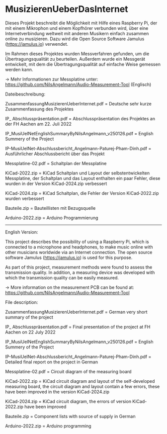 # MusizierenUeberDasInternet
Dieses Projekt beschreibt die Möglichkeit mit Hilfe eines Raspberry Pi, der mit einem Mikrophon und einem Kopfhörer verbunden wird, über eine Internetverbindung weltweit mit anderen Musikern einfach zusammen online zu musizieren. Dazu wird die Open Source Software Jamulus (https://jamulus.io) verwendet. 

Im Rahmen dieses Projektes wurden Messverfahren gefunden, um die Übertragungsqualität zu beurteilen. Außerdem wurde ein Messgerät entwickelt, mit dem die Übertragungsqualität auf einfache Weise gemessen werden kann.

-> Mehr Informationen zur Messplatine unter: https://github.com/NilsAngelmann/Audio-Measurement-Tool (Englisch)

Dateibeschreibung:

ZusammenfassungMusizierenUeberInternet.pdf = Deutsche sehr kurze Zusammenfassung des Projektes

IP_ Abschlusspräsentation.pdf = Abschlusspräsentation des Projektes an der FH Aachen am 22. Juli 2022

IP_MusiUeINetEnglishSummaryByNilsAngelmann_v250126.pdf = English Summery of the Project

IP-MusiUeINet-Abschlussbericht_Angelmann-Paturej-Pham-Dinh.pdf = Ausführlicher Abschlussbericht über das Projekt

Messplatine-02.pdf = Schaltplan der Messplatine

KiCad-2022.zip = KiCad Schaltplan und Layout der selbstentwickelten Messplatine, der Schaltplan und das Layout enthalten ein paar Fehler, diese wurden in der Version KiCad-2024.zip verbessert

KiCad-2024.zip = KiCad Schaltplan, die Fehler der Version KiCad-2022.zip wurden verbessert

Bauteile.zip = Bauteillisten mit Bezugsquelle

Arduino-2022.zip = Arduino Programmierung

******************************************************************

English Version:

This project describes the possibility of using a Raspberry Pi, which is connected to a microphone and headphones, to make music online with other musicians worldwide via an Internet connection. The open source software Jamulus (https://jamulus.io)  is used for this purpose. 

As part of this project, measurement methods were found to assess the transmission quality. In addition, a measuring device was developed with which the transmission quality can be easily measured.

-> More information on the measurement PCB can be found at: https://github.com/NilsAngelmann/Audio-Measurement-Tool

File description:

ZusammenfassungMusizierenUeberInternet.pdf = German very short summary of the project

IP_ Abschlusspräsentation.pdf = Final presentation of the project at FH Aachen on 22 July 2022

IP_MusiUeINetEnglishSummaryByNilsAngelmann_v250126.pdf = English Summery of the Project

IP-MusiUeINet-Abschlussbericht_Angelmann-Paturej-Pham-Dinh.pdf = Detailed final report on the project in German

Messplatine-02.pdf = Circuit diagram of the measuring board

KiCad-2022.zip = KiCad circuit diagram and layout of the self-developed measuring board, the circuit diagram and layout contain a few errors, these have been improved in the version KiCad-2024.zip

KiCad-2024.zip = KiCad circuit diagram, the errors of version KiCad-2022.zip have been improved

Bauteile.zip = Component lists with source of supply in German

Arduino-2022.zip = Arduino programming
